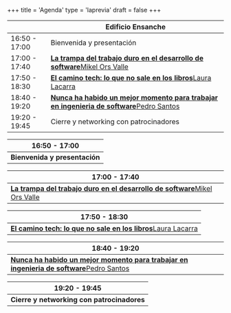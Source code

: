 +++
title = 'Agenda'
type = 'laprevia'
draft = false
+++

<div class="hidden-small table">

|               | Edificio Ensanche                                                                                                                                            |
| ------------- | --------------------------------------------------------------------------------------------------------------------------------- |
| 16:50 - 17:00 | Bienvenida y presentación                                                                                                         |
| 17:00 - 17:40 | [**La trampa del trabajo duro en el desarrollo de software**Mikel Ors Valle](/laprevia/speakers/mikel-ors-valle#talk)             |
| 17:50 - 18:30 | [**El camino tech: lo que no sale en los libros**Laura Lacarra](/laprevia/speakers/laura-lacarra#talk)                            |
| 18:40 - 19:20 | [**Nunca ha habido un mejor momento para trabajar en ingenieria de software**Pedro Santos](/laprevia/speakers/pedro-santos#talk)  |
| 19:20 - 19:45 | Cierre y networking con patrocinadores

</div>

<div class="hidden-big table">

| 16:50 - 17:00                 |
| ----------------------------- |
| **Bienvenida y presentación** |

| 17:00 - 17:40                                                                                                         |
| --------------------------------------------------------------------------------------------------------------------- |
| [**La trampa del trabajo duro en el desarrollo de software**Mikel Ors Valle](/laprevia/speakers/mikel-ors-valle#talk) |

| 17:50 - 18:30                                                                                          |
| ------------------------------------------------------------------------------------------------------ |
| [**El camino tech: lo que no sale en los libros**Laura Lacarra](/laprevia/speakers/laura-lacarra#talk) |

| 18:40 - 19:20                                                                                                                    |
| -------------------------------------------------------------------------------------------------------------------------------- |
| [**Nunca ha habido un mejor momento para trabajar en ingenieria de software**Pedro Santos](/laprevia/speakers/pedro-santos#talk) |

| 19:20 - 19:45                 |
| ----------------------------- |
| **Cierre y networking con patrocinadores** |

</div>
